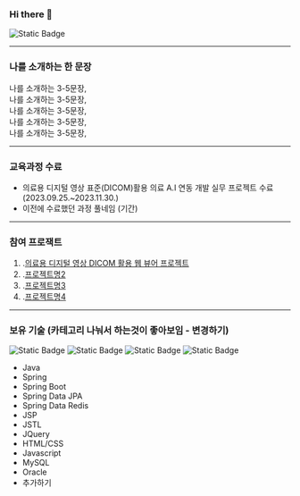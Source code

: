 ### Hi there 👋
![Static Badge](https://img.shields.io/badge/Email-4285F4?style=flag-square&logo=Google&logoColor=white)


---

### 나를 소개하는 한 문장
나를 소개하는 3-5문장, <br>
나를 소개하는 3-5문장, <br>
나를 소개하는 3-5문장, <br>
나를 소개하는 3-5문장, <br>
나를 소개하는 3-5문장, <br>

---

### 교육과정 수료
* 의료용 디지털 영상 표준(DICOM)활용 의료 A.I 연동 개발 실무 프로젝트 수료 (2023.09.25.~2023.11.30.)
* 이전에 수료했던 과정 풀네임 (기간)

---

### 참여 프로잭트
1. .[의료용 디지털 영상 DICOM 활용 웹 뷰어 프로젝트](about:blank)
2. .[프로젝트명2](태스크툴주소)
3. .[프로젝트명3](깃헙리포지토리주소)
4. .[프로젝트명4](배포한사이트링크)


---

### 보유 기술 (카테고리 나눠서 하는것이 좋아보임 - 변경하기)
![Static Badge](https://img.shields.io/badge/Spring-6DB33F?style=flag-square&logo=Spring&logoColor=white)
![Static Badge](https://img.shields.io/badge/SpringBoot-6DB33F?style=flag-square&logo=SpringBoot&logoColor=white)
![Static Badge](https://img.shields.io/badge/Redis-DC382D?style=flag-square&logo=Redis&logoColor=white)
![Static Badge](https://img.shields.io/badge/JQuery-0769AD?style=flag-square&logo=jQuery&logoColor=white)

* Java
* Spring
* Spring Boot
* Spring Data JPA
* Spring Data Redis
* JSP
* JSTL
* JQuery
* HTML/CSS
* Javascript
* MySQL
* Oracle
* 추가하기
